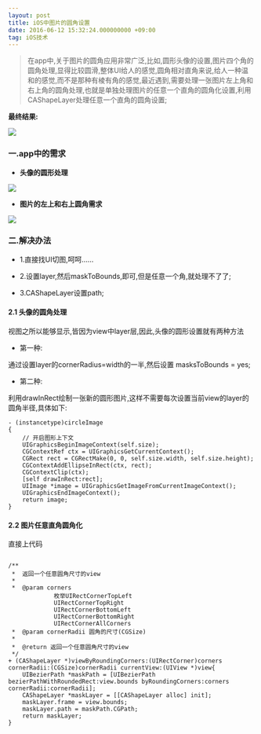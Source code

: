 ```yaml
---
layout: post
title: iOS中图片的圆角设置
date: 2016-06-12 15:32:24.000000000 +09:00
tag: iOS技术
---
```


> 在app中,关于图片的圆角应用非常广泛,比如,圆形头像的设置,图片四个角的圆角处理,显得比较圆滑,整体UI给人的感觉,圆角相对直角来说,给人一种温和的感觉,而不是那种有棱有角的感觉,最近遇到,需要处理一张图片左上角和右上角的圆角处理,也就是单独处理图片的任意一个直角的圆角化设置,利用CAShapeLayer处理任意一个直角的圆角设置;


**最终结果:**


![](http://o9zpq25pv.bkt.clouddn.com/blogcornersResults.png)

### 一.app中的需求

* __头像的圆形处理__

![](http://o9zpq25pv.bkt.clouddn.com/blogcornersphoto01.png)

* __图片的左上和右上圆角需求__

![](http://o9zpq25pv.bkt.clouddn.com/blogcornersphoto.png)

### 二.解决办法

* 1.直接找UI切图,呵呵......

* 2.设置layer,然后maskToBounds,即可,但是任意一个角,就处理不了了;

* 3.CAShapeLayer设置path;

#### 2.1 头像的圆角处理

视图之所以能够显示,皆因为view中layer层,因此,头像的圆形设置就有两种方法

* 第一种:

通过设置layer的cornerRadius=width的一半,然后设置 masksToBounds = yes;

* 第二种:

利用drawInRect绘制一张新的圆形图片,这样不需要每次设置当前view的layer的圆角半径,具体如下:

```
- (instancetype)circleImage
{
    // 开启图形上下文
    UIGraphicsBeginImageContext(self.size);
    CGContextRef ctx = UIGraphicsGetCurrentContext();
    CGRect rect = CGRectMake(0, 0, self.size.width, self.size.height);
    CGContextAddEllipseInRect(ctx, rect);
    CGContextClip(ctx);
    [self drawInRect:rect];
    UIImage *image = UIGraphicsGetImageFromCurrentImageContext();
    UIGraphicsEndImageContext();
    return image;
}

```

#### 2.2 图片任意直角圆角化

直接上代码

```

/**
 *  返回一个任意圆角尺寸的view
 *
 *  @param corners     
             枚举UIRectCornerTopLeft
             UIRectCornerTopRight
             UIRectCornerBottomLeft             
             UIRectCornerBottomRight
             UIRectCornerAllCorners
 *  @param cornerRadii 圆角的尺寸(CGSize)
 *
 *  @return 返回一个任意圆角尺寸的view
 */
+ (CAShapeLayer *)viewByRoundingCorners:(UIRectCorner)corners cornerRadii:(CGSize)cornerRadii currentView:(UIView *)view{
    UIBezierPath *maskPath = [UIBezierPath bezierPathWithRoundedRect:view.bounds byRoundingCorners:corners cornerRadii:cornerRadii];
    CAShapeLayer *maskLayer = [[CAShapeLayer alloc] init];
    maskLayer.frame = view.bounds;
    maskLayer.path = maskPath.CGPath;
    return maskLayer;
}

```
















